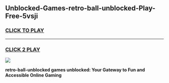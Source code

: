 
## Unblocked-Games-retro-ball-unblocked-Play-Free-5vsji
<h3>
<a href="https://premium76.site?title=retro-ball-unblocked&ref=19M">CLICK TO PLAY</a></h3>
<hr>

<h3>
<a href="https://premium76.site?title=retro-ball-unblocked&ref=19M">CLICK 2 PLAY</a>
  
</h3>

<a href="https://premium76.site?title=retro-ball-unblocked&ref=19M"><img src="https://clearcache.store/games.png"></a>


**retro-ball-unblocked games unblocked: Your Gateway to Fun and Accessible Online Gaming**
